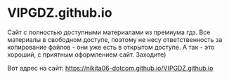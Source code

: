 # VIPGDZ.github.io
Сайт с полностью доступными материалами из премиума гдз. Все материалы в свободном доступе, поэтому не несу ответственность за копирование файлов - они уже есть в открытом доступе. А так - это хороший, с приятным оформлением сайт. Заходите)

Вот адрес на сайт: https://nikita06-dotcom.github.io/VIPGDZ.github.io
